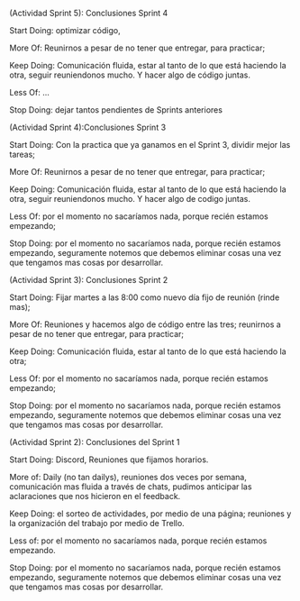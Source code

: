 (Actividad Sprint 5): Conclusiones Sprint 4

Start Doing: optimizar código,

More Of: Reunirnos a pesar de no tener que entregar, para practicar;

Keep Doing: Comunicación fluida, estar al tanto de lo que está haciendo la otra, seguir reuniendonos mucho. Y hacer algo de código juntas.

Less Of: ...

Stop Doing: dejar tantos pendientes de Sprints anteriores







(Actividad Sprint 4):Conclusiones Sprint 3

Start Doing: Con la practica que ya ganamos en el Sprint 3, dividir mejor las tareas;

More Of: Reunirnos a pesar de no tener que entregar, para practicar;

Keep Doing: Comunicación fluida, estar al tanto de lo que está haciendo la otra, seguir reuniendonos mucho. Y hacer algo de codigo juntas.

Less Of: por el momento no sacaríamos nada, porque recién estamos empezando;

Stop Doing: por el momento no sacaríamos nada, porque recién estamos empezando, seguramente notemos que debemos eliminar cosas una vez que tengamos mas cosas por desarrollar.







(Actividad Sprint 3): Conclusiones Sprint 2

Start Doing: Fijar martes a las 8:00 como nuevo día fijo de reunión (rinde mas);

More Of: Reuniones y hacemos algo de código entre las tres; reunirnos a pesar de no tener que entregar, para practicar;

Keep Doing: Comunicación fluida, estar al tanto de lo que está haciendo la otra;

Less Of: por el momento no sacaríamos nada, porque recién estamos empezando;

Stop Doing: por el momento no sacaríamos nada, porque recién estamos empezando, seguramente notemos que debemos eliminar cosas una vez que tengamos mas cosas por desarrollar.








(Actividad Sprint 2): Conclusiones  del Sprint 1


Start Doing: Discord, Reuniones que fijamos horarios.

More of: Daily (no tan dailys), reuniones dos veces por semana, comunicación mas fluida a través de chats, pudimos anticipar las aclaraciones que nos hicieron en el feedback.

Keep Doing: el sorteo de actividades, por medio de una página; reuniones y la organización del trabajo por medio de Trello.

Less of: por el momento no sacaríamos nada, porque recién estamos empezando.

Stop Doing: por el momento no sacaríamos nada, porque recién estamos empezando, seguramente notemos que debemos eliminar cosas una vez que tengamos mas cosas por desarrollar.
